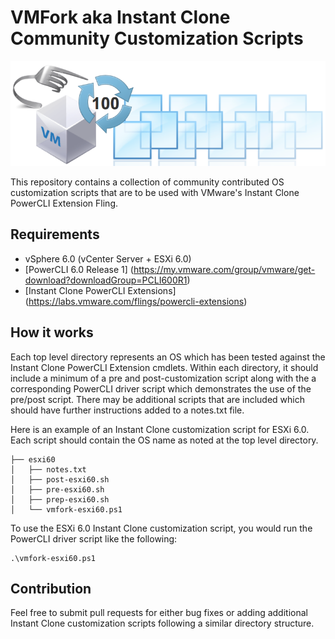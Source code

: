 # VMFork aka Instant Clone Community Customization Scripts

![](vmfork-aka-instant-clone.png)

This repository contains a collection of community contributed OS customization scripts that are to be used with VMware's Instant Clone PowerCLI Extension Fling.

## Requirements

* vSphere 6.0 (vCenter Server + ESXi 6.0)
* [PowerCLI 6.0 Release 1] (https://my.vmware.com/group/vmware/get-download?downloadGroup=PCLI600R1)
* [Instant Clone PowerCLI Extensions] (https://labs.vmware.com/flings/powercli-extensions)

## How it works

Each top level directory represents an OS which has been tested against the Instant Clone PowerCLI Extension cmdlets. Within each directory, it should include a minimum of a pre and post-customization script along with the a corresponding PowerCLI driver script which demonstrates the use of the pre/post script. There may be additional scripts that are included which should have further instructions added to a notes.txt file.

Here is an example of an Instant Clone customization script for ESXi 6.0. Each script should contain the OS name as noted at the top level directory.

```
├── esxi60
│   ├── notes.txt
│   ├── post-esxi60.sh
│   ├── pre-esxi60.sh
│   ├── prep-esxi60.sh
│   └── vmfork-esxi60.ps1
```

To use the ESXi 6.0 Instant Clone customization script, you would run the PowerCLI driver script like the following:

```
.\vmfork-esxi60.ps1
```

## Contribution

Feel free to submit pull requests for either bug fixes or adding additional Instant Clone customization scripts following a similar directory structure.
